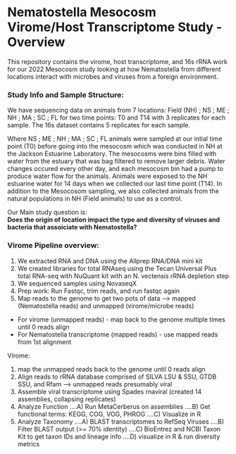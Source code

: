 # Nematostella Mesocosm Virome/Host Transcriptome Study - Overview
This repository contains the virome, host transcriptome, and 16s rRNA work for our 2022 Mesocosm study looking at how Nematostella from different locations interact with microbes and viruses from a foreign environment. 

### Study Info and Sample Structure: 
We have sequencing data on animals from 7 locations: Field (NH)	; 	NS	;	ME	;	NH	;	MA 	; SC ;	FL for two time points: T0 and T14 with 3 replicates for each sample. The 16s dataset contains 5 replicates for each sample. 

Where NS	;	ME	;	NH	;	MA 	; SC ;	FL animals were sampled at our intial time point (T0) before going into the mesocosm which was conducted in NH at the Jackson Estuarine Laboratory. The mesocosms were bins filled with water from the estuary that was bag filtered to remove larger debris. Water changes occured every other day, and each mesocosm bin had a pump to produce water flow for the animals. Animals were exposed to the NH estuarine water for 14 days when we collected our last time point (T14). In addition to the Mesocosom sampling, we also collected animals from the natural populations in NH (Field animals) to use as a control. 

Our Main study question is:   
**Does the origin of location impact the type and diversity of viruses and bacteria that assoiciate with Nematostella?** 

### Virome Pipeline overview:  

1) We extracted RNA and DNA using the Allprep RNA/DNA mini kit
2) We created libraries for total RNAseq using the Tecan Universal Plus total RNA-seq with NuQuant kit with an N. vectensis rRNA depletion step
3) We sequenced samples using NovaseqX
4) Prep work: Run Fastqc, trim reads, and run fastqc again
5) Map reads to the genome to get two pots of data --> mapped (Nematostella reads) and unmapped (virome/microbe reads)    
- For virome (unmapped reads) - map back to the genome multiple times until 0 reads align
- For Nematostella transcriptome (mapped reads) - use mapped reads from 1st alignment

Virome:
1) map the unmapped reads back to the genome until 0 reads align
2) Align reads to rRNA database comprised of SILVA LSU & SSU, GTDB SSU, and Rfam --> unmapped reads presumably viral
3) Assemble viral transcriptome using Spades rnaviral (created 14 assemblies, collapsing replicates)
4) Analyze Function
....A) Run MetaCerberus on assemblies
....B) Get functional terms: KEGG, COG, VOG, PHROG
....C) Visualize in R 
5) Analyze Taxonomy
....A) BLAST transcriptomes to RefSeq Viruses
....B) Filter BLAST output (>= 70% identity)
....C) BioEntrez and NCBI Taxon Kit to get taxon IDs and lineage info
....D) visualize in R &  run diversity metrics 


